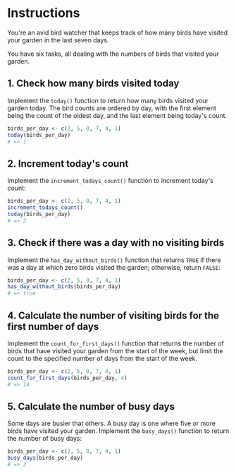 # Instructions

You're an avid bird watcher that keeps track of how many birds have visited your garden in the last seven days.

You have six tasks, all dealing with the numbers of birds that visited your garden.

## 1. Check how many birds visited today

Implement the `today()` function to return how many birds visited your garden today. The bird counts are ordered by day, with the first element being the count of the oldest day, and the last element being today's count.

```R
birds_per_day <- c(2, 5, 0, 7, 4, 1)
today(birds_per_day)
# => 1
```

## 2. Increment today's count

Implement the `increment_todays_count()` function to increment today's count:

```R
birds_per_day <- c(2, 5, 0, 7, 4, 1)
increment_todays_count()
today(birds_per_day)
# => 2
```

## 3. Check if there was a day with no visiting birds

Implement the `has_day_without_birds()` function that returns `TRUE` if there was a day at which zero birds visited the garden; otherwise, return `FALSE`:

```R
birds_per_day <- c(2, 5, 0, 7, 4, 1)
has_day_without_birds(birds_per_day)
# => true
```

## 4. Calculate the number of visiting birds for the first number of days

Implement the `count_for_first_days()` function that returns the number of birds that have visited your garden from the start of the week, but limit the count to the specified number of days from the start of the week.

```R
birds_per_day <- c(2, 5, 0, 7, 4, 1)
count_for_first_days(birds_per_day, 4)
# => 14
```

## 5. Calculate the number of busy days

Some days are busier that others. A busy day is one where five or more birds have visited your garden.
Implement the `busy_days()` function to return the number of busy days:

```R
birds_per_day <- c(2, 5, 0, 7, 4, 1)
busy_days(birds_per_day)
# => 2
```